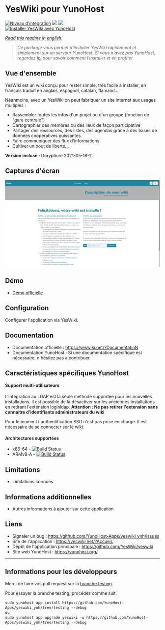 # YesWiki pour YunoHost

[![Niveau d'intégration](https://dash.yunohost.org/integration/yeswiki.svg)](https://dash.yunohost.org/appci/app/yeswiki) ![](https://ci-apps.yunohost.org/ci/badges/yeswiki.status.svg) ![](https://ci-apps.yunohost.org/ci/badges/yeswiki.maintain.svg)  
[![Installer YesWiki avec YunoHost](https://install-app.yunohost.org/install-with-yunohost.svg)](https://install-app.yunohost.org/?app=yeswiki)

*[Read this readme in english.](./README.md)*

> *Ce package vous permet d'installer YesWiki rapidement et simplement sur un serveur YunoHost.
Si vous n'avez pas YunoHost, regardez [ici](https://yunohost.org/install) pour savoir comment l'installer et en profiter.*

## Vue d'ensemble

YesWiki est un wiki conçu pour rester simple, très facile à installer, en français traduit en anglais, espagnol, catalan, flamand...

Néanmoins, avec un YesWiki on peut fabriquer un site internet aux usages multiples :
- Rassembler toutes les infos d'un projet ou d'un groupe (fonction de "gare centrale")
- Cartographier des membres ou des lieux de façon participative
- Partager des ressources, des listes, des agendas grâce à des bases de données coopératives puissantes
- Faire communiquer des flux d'informations
- Cultiver un bout de liberté...

**Version incluse :** Doryphore 2021-05-18-2

## Captures d'écran

![](/images/yeswiki_screenshots.png)

## Démo

* [Démo officielle](https://ferme.yeswiki.net/?CreerSonWiki)

## Configuration

Configurer l'application via YesWiki.

## Documentation

 * Documentation officielle : https://yeswiki.net/?DocumentatioN
 * Documentation YunoHost : Si une documentation spécifique est nécessaire, n'hésitez pas à contribuer.

## Caractéristiques spécifiques YunoHost

#### Support multi-utilisateurs

L'intégration au LDAP est la seule méthode supportée pour les nouvelles installations. Il est possible de la désactiver sur les anciennes installations en retirant l'extension loginldap. **Attention : Ne pas retirer l'extension sans connaitre d'identifiants administrateurs du wiki**

Pour le moment l'authentification SSO n'est pas prise en charge. Il est nécessaire de se connecter sur le wiki.

#### Architectures supportées

* x86-64 - [![Build Status](https://ci-apps.yunohost.org/ci/logs/yeswiki.svg)](https://ci-apps.yunohost.org/ci/apps/yeswiki/)
* ARMv8-A - [![Build Status](https://ci-apps-arm.yunohost.org/ci/logs/yeswiki.svg)](https://ci-apps-arm.yunohost.org/ci/apps/yeswiki/)

## Limitations

* Limitations connues.

## Informations additionnelles

* Autres informations à ajouter sur cette application

## Liens

 * Signaler un bug : https://github.com/YunoHost-Apps/yeswiki_ynh/issues
 * Site de l'application : https://yeswiki.net/?AccueiL
 * Dépôt de l'application principale : https://github.com/YesWiki/yeswiki
 * Site web YunoHost : https://yunohost.org/

---

## Informations pour les développeurs

Merci de faire vos pull request sur la [branche testing](https://github.com/YunoHost-Apps/yeswiki_ynh/tree/testing).

Pour essayer la branche testing, procédez comme suit.
```
sudo yunohost app install https://github.com/YunoHost-Apps/yeswiki_ynh/tree/testing --debug
ou
sudo yunohost app upgrade yeswiki -u https://github.com/YunoHost-Apps/yeswiki_ynh/tree/testing --debug
```
